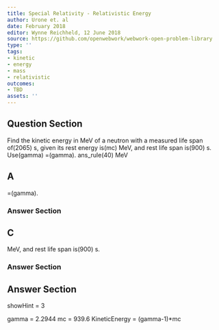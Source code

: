 ```yaml
---
title: Special Relativity - Relativistic Energy
author: Urone et. al
date: February 2018
editor: Wynne Reichheld, 12 June 2018
source: https://github.com/openwebwork/webwork-open-problem-library
type: ''
tags:
- kinetic
- energy
- mass
- relativistic
outcomes:
- TBD
assets: ''
---
```


## Question Section 

Find the kinetic energy in MeV of a neutron with a measured life span of(2065) s, given its rest energy is(mc) MeV, and rest life span is(900) s.
Use(gamma) =(gamma).
ans_rule(40) MeV

## A
=(gamma).
### Answer Section
## C
MeV, and rest life span is(900) s.
### Answer Section


## Answer Section

showHint = 3

gamma = 2.2944
mc = 939.6
KineticEnergy = (gamma-1)*mc